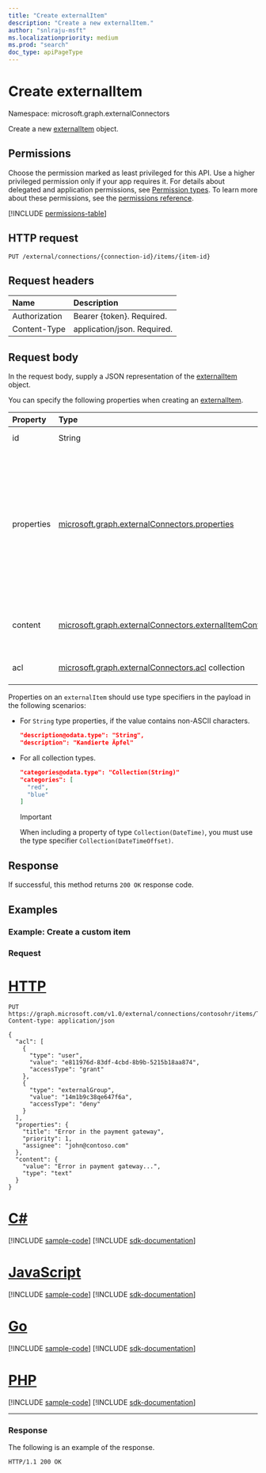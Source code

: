 ```yaml
---
title: "Create externalItem"
description: "Create a new externalItem."
author: "snlraju-msft"
ms.localizationpriority: medium
ms.prod: "search"
doc_type: apiPageType
---
```


# Create externalItem

Namespace: microsoft.graph.externalConnectors

Create a new [externalItem](../resources/externalconnectors-externalitem.md) object.

## Permissions
Choose the permission marked as least privileged for this API. Use a higher privileged permission only if your app requires it. For details about delegated and application permissions, see [Permission types](/graph/permissions-overview#permission-types). To learn more about these permissions, see the [permissions reference](/graph/permissions-reference).

<!-- { "blockType": "permissions", "name": "externalconnectors_externalitem_create" } -->
[!INCLUDE [permissions-table](../includes/permissions/externalconnectors-externalitem-create-permissions.md)]

## HTTP request

<!-- {
  "blockType": "ignored"
}
-->
``` http
PUT /external/connections/{connection-id}/items/{item-id}
```

## Request headers
|Name|Description|
|:---|:---|
|Authorization|Bearer {token}. Required.|
|Content-Type|application/json. Required.|

## Request body
In the request body, supply a JSON representation of the [externalItem](../resources/externalconnectors-externalitem.md) object.

You can specify the following properties when creating an [externalItem](../resources/externalconnectors-externalitem.md).

|Property|Type| Description|
|:---|:---|:---|
|id|String|The item ID. Required.|
|properties|[microsoft.graph.externalConnectors.properties](../resources/externalconnectors-properties.md)|The item properties. The `properties` object must contain at least one property. All `DateTime` type properties must be in ISO 8601 format. Required.|
|content|[microsoft.graph.externalConnectors.externalItemContent](../resources/externalconnectors-externalitemcontent.md)|The external item content. Optional.|
|acl|[microsoft.graph.externalConnectors.acl](../resources/externalconnectors-acl.md) collection|The access control list. Required.|

Properties on an `externalItem` should use type specifiers in the payload in the following scenarios:

- For `String` type properties, if the value contains non-ASCII characters.

    ```json
    "description@odata.type": "String",
    "description": "Kandierte Äpfel"
    ```

- For all collection types.

    ```json
    "categories@odata.type": "Collection(String)"
    "categories": [
      "red",
      "blue"
    ]
    ```

    > [!IMPORTANT]
    > When including a property of type `Collection(DateTime)`, you must use the type specifier `Collection(DateTimeOffset)`.

## Response 

If successful, this method returns `200 OK` response code.

## Examples

### Example: Create a custom item

### Request



# [HTTP](#tab/http)
<!-- {
  "blockType": "request",
  "name": "create_externalitem_from_externalConnections",
  "sampleKeys": ["contosohr", "TSP228082938"]
}
-->
``` http
PUT https://graph.microsoft.com/v1.0/external/connections/contosohr/items/TSP228082938
Content-type: application/json

{
  "acl": [
    {
      "type": "user",
      "value": "e811976d-83df-4cbd-8b9b-5215b18aa874",
      "accessType": "grant"
    },
    {
      "type": "externalGroup",
      "value": "14m1b9c38qe647f6a",
      "accessType": "deny"
    }
  ],
  "properties": {
    "title": "Error in the payment gateway",
    "priority": 1,
    "assignee": "john@contoso.com"
  },
  "content": {
    "value": "Error in payment gateway...",
    "type": "text"
  }
}
```

# [C#](#tab/csharp)
[!INCLUDE [sample-code](../includes/snippets/csharp/create-externalitem-from-externalconnections-csharp-snippets.md)]
[!INCLUDE [sdk-documentation](../includes/snippets/snippets-sdk-documentation-link.md)]

# [JavaScript](#tab/javascript)
[!INCLUDE [sample-code](../includes/snippets/javascript/create-externalitem-from-externalconnections-javascript-snippets.md)]
[!INCLUDE [sdk-documentation](../includes/snippets/snippets-sdk-documentation-link.md)]

# [Go](#tab/go)
[!INCLUDE [sample-code](../includes/snippets/go/create-externalitem-from-externalconnections-go-snippets.md)]
[!INCLUDE [sdk-documentation](../includes/snippets/snippets-sdk-documentation-link.md)]

# [PHP](#tab/php)
[!INCLUDE [sample-code](../includes/snippets/php/create-externalitem-from-externalconnections-php-snippets.md)]
[!INCLUDE [sdk-documentation](../includes/snippets/snippets-sdk-documentation-link.md)]

---

### Response

The following is an example of the response.

<!-- {
  "blockType": "response",
  "truncated": true
} -->

```http
HTTP/1.1 200 OK
```

